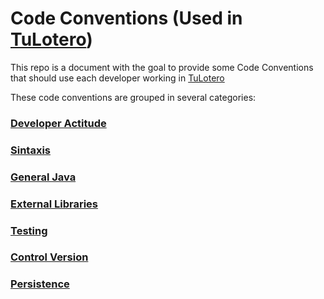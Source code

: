 # Code Conventions (Used in [TuLotero](https://tulotero.es))

This repo is a document with the goal to provide some Code Conventions that should use each developer working in [TuLotero](https://tulotero.es)

These code conventions are grouped in several categories:

### [Developer Actitude](actitude)

### [Sintaxis](sintaxis)

### [General Java](general_java)

### [External Libraries](libraries)

### [Testing](testing)

### [Control Version](controlversion)

### [Persistence](persistence)